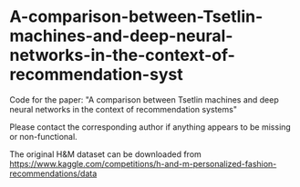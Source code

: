 # A-comparison-between-Tsetlin-machines-and-deep-neural-networks-in-the-context-of-recommendation-syst
Code for the paper: "A comparison between Tsetlin machines and deep neural networks in the context of recommendation systems"

Please contact the corresponding author if anything appears to be missing or non-functional.

The original H&M dataset can be downloaded from https://www.kaggle.com/competitions/h-and-m-personalized-fashion-recommendations/data
